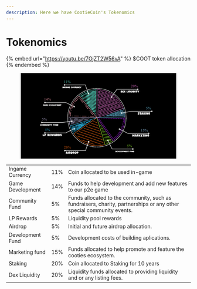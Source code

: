 ```yaml
---
description: Here we have CootieCoin's Tokenomics
---
```


# Tokenomics

{% embed url="https://youtu.be/7OjZT2W56vA" %}
$COOT token allocation
{% endembed %}

<figure><img src="../.gitbook/assets/pie.PNG" alt=""><figcaption></figcaption></figure>

|                  |     |                                                                                                                     |
| ---------------- | --- | ------------------------------------------------------------------------------------------------------------------- |
| Ingame Currency  | 11% | Coin allocated to be used in-game                                                                                   |
| Game Development | 14% | Funds to help development and add new features to our p2e game                                                      |
| Community Fund   | 5%  | Funds allocated to the community, such as fundraisers, charity, partnerships or any other special community events. |
| LP Rewards       | 5%  | Liquidity pool rewards                                                                                              |
| Airdrop          | 5%  | Initial and future airdrop allocation.                                                                              |
| Development Fund | 5%  | Development costs of building aplications.                                                                          |
| Marketing fund   | 15% | Funds allocated to help promote and feature the cooties ecosystem.                                                  |
| Staking          | 20% | Coin allocated to Staking for 10 years                                                                              |
| Dex Liquidity    | 20% | Liquidity funds allocated to providing liquidity and or any listing fees.                                           |
